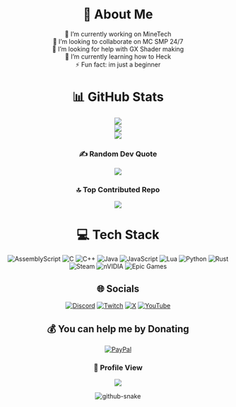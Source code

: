 <div align="center">
  
# 💫 About Me

🔭 I’m currently working on MineTech<br>👯 I’m looking to collaborate on MC SMP 24/7<br>🤝 I’m looking for help with GX Shader making<br>🌱 I’m currently learning how to Heck<br>⚡ Fun fact: im just a beginner



# 📊 GitHub Stats
![](https://github-readme-stats.vercel.app/api?username=KadminVN&theme=dark&hide_border=false&include_all_commits=false&count_private=false)<br/>
![](https://github-readme-streak-stats.herokuapp.com/?user=KadminVN&theme=dark&hide_border=false)<br/>
![](https://github-readme-stats.vercel.app/api/top-langs/?username=KadminVN&theme=dark&hide_border=false&include_all_commits=false&count_private=false&layout=compact)




### ✍️ Random Dev Quote
![](https://quotes-github-readme.vercel.app/api?type=horizontal&theme=dark)

### 🔝 Top Contributed Repo
![](https://github-contributor-stats.vercel.app/api?username=KadminVN&limit=5&theme=dark&combine_all_yearly_contributions=true)


# 💻 Tech Stack
![AssemblyScript](https://img.shields.io/badge/assembly%20script-%23000000.svg?style=for-the-badge&logo=assemblyscript&logoColor=white) ![C](https://img.shields.io/badge/c-%2300599C.svg?style=for-the-badge&logo=c&logoColor=white) ![C++](https://img.shields.io/badge/c++-%2300599C.svg?style=for-the-badge&logo=c%2B%2B&logoColor=white) ![Java](https://img.shields.io/badge/java-%23ED8B00.svg?style=for-the-badge&logo=openjdk&logoColor=white) ![JavaScript](https://img.shields.io/badge/javascript-%23323330.svg?style=for-the-badge&logo=javascript&logoColor=%23F7DF1E) ![Lua](https://img.shields.io/badge/lua-%232C2D72.svg?style=for-the-badge&logo=lua&logoColor=white) ![Python](https://img.shields.io/badge/python-3670A0?style=for-the-badge&logo=python&logoColor=ffdd54) ![Rust](https://img.shields.io/badge/rust-%23000000.svg?style=for-the-badge&logo=rust&logoColor=white) ![Steam](https://img.shields.io/badge/steam-%23000000.svg?style=for-the-badge&logo=steam&logoColor=white) ![nVIDIA](https://img.shields.io/badge/nVIDIA-%2376B900.svg?style=for-the-badge&logo=nVIDIA&logoColor=white) ![Epic Games](https://img.shields.io/badge/epicgames-%23313131.svg?style=for-the-badge&logo=epicgames&logoColor=white)

  ## 🌐 Socials
[![Discord](https://img.shields.io/badge/Discord-%237289DA.svg?logo=discord&logoColor=white)](https://discord.gg/DfW6dyxAPJ) [![Twitch](https://img.shields.io/badge/Twitch-%239146FF.svg?logo=Twitch&logoColor=white)](https://twitch.tv/kadminisbr) [![X](https://img.shields.io/badge/X-black.svg?logo=X&logoColor=white)](https://x.com/KPGPRO1) [![YouTube](https://img.shields.io/badge/YouTube-%23FF0000.svg?logo=YouTube&logoColor=white)](https://youtube.com/@kadminisbruh5591)


## 💰 You can help me by Donating
  [![PayPal](https://img.shields.io/badge/PayPal-00457C?style=for-the-badge&logo=paypal&logoColor=white)](https://paypal.me/scamkadmin) 

### 🔢 Profile View
[![](https://visitcount.itsvg.in/api?id=KadminVN&icon=10&color=13)](https://visitcount.itsvg.in)
  
<picture>
  <source media="(prefers-color-scheme: dark)" srcset="https://raw.githubusercontent.com/tobiasmeyhoefer/tobiasmeyhoefer/output/github-snake-dark.svg" />
  <source media="(prefers-color-scheme: light)" srcset="https://raw.githubusercontent.com/tobiasmeyhoefer/tobiasmeyhoefer/output/github-snake.svg" />
  <img alt="github-snake" src="https://raw.githubusercontent.com/tobiasmeyhoefer/tobiasmeyhoefer/output/github-snake.svg" />
</picture>

</div>
